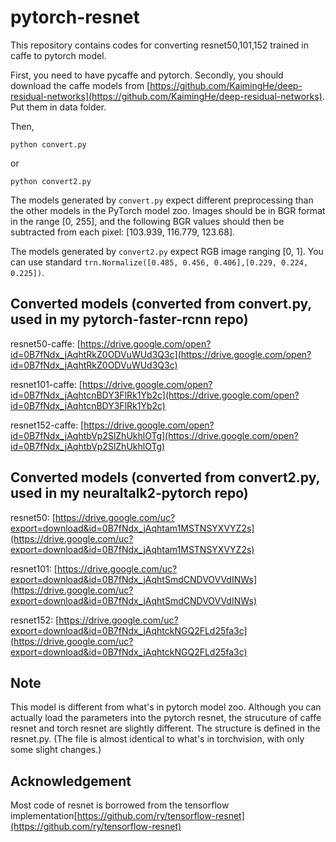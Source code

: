 # pytorch-resnet

This repository contains codes for converting resnet50,101,152 trained in caffe to pytorch model.

First, you need to have pycaffe and pytorch. Secondly, you should download the caffe models from [https://github.com/KaimingHe/deep-residual-networks](https://github.com/KaimingHe/deep-residual-networks).  Put them in data folder.

Then,

```
python convert.py
```
or
```
python convert2.py
```

The models generated by `convert.py` expect different preprocessing than the other models in the PyTorch model zoo. Images should be in BGR format in the range [0, 255], and the following BGR values should then be subtracted from each pixel: [103.939, 116.779, 123.68].

The models generated by `convert2.py` expect RGB image ranging [0, 1]. You can use standard `trn.Normalize([0.485, 0.456, 0.406],[0.229, 0.224, 0.225])`.

## Converted models (converted from convert.py, used in my pytorch-faster-rcnn repo)

resnet50-caffe: [https://drive.google.com/open?id=0B7fNdx_jAqhtRkZ0ODVuWUd3Q3c](https://drive.google.com/open?id=0B7fNdx_jAqhtRkZ0ODVuWUd3Q3c)

resnet101-caffe: [https://drive.google.com/open?id=0B7fNdx_jAqhtcnBDY3FlRk1Yb2c](https://drive.google.com/open?id=0B7fNdx_jAqhtcnBDY3FlRk1Yb2c)

resnet152-caffe: [https://drive.google.com/open?id=0B7fNdx_jAqhtbVp2SlZhUkhlOTg](https://drive.google.com/open?id=0B7fNdx_jAqhtbVp2SlZhUkhlOTg)

## Converted models (converted from convert2.py, used in my neuraltalk2-pytorch repo)

resnet50: [https://drive.google.com/uc?export=download&id=0B7fNdx_jAqhtam1MSTNSYXVYZ2s](https://drive.google.com/uc?export=download&id=0B7fNdx_jAqhtam1MSTNSYXVYZ2s)

resnet101: [https://drive.google.com/uc?export=download&id=0B7fNdx_jAqhtSmdCNDVOVVdINWs](https://drive.google.com/uc?export=download&id=0B7fNdx_jAqhtSmdCNDVOVVdINWs)

resnet152: [https://drive.google.com/uc?export=download&id=0B7fNdx_jAqhtckNGQ2FLd25fa3c](https://drive.google.com/uc?export=download&id=0B7fNdx_jAqhtckNGQ2FLd25fa3c)

## Note
This model is different from what's in pytorch model zoo. Although you can actually load the parameters into the pytorch resnet, the strucuture of caffe resnet and torch resnet are slightly different. The structure is defined in the resnet.py. (The file is almost identical to what's in torchvision, with only some slight changes.)

## Acknowledgement
Most code of resnet is borrowed from the tensorflow implementation[https://github.com/ry/tensorflow-resnet](https://github.com/ry/tensorflow-resnet)
